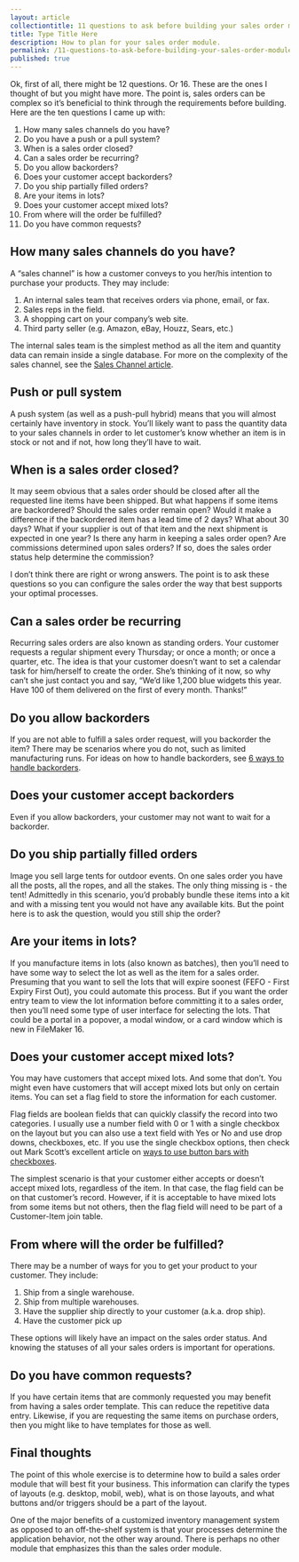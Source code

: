 ```yaml
---
layout: article
collectiontitle: 11 questions to ask before building your sales order module
title: Type Title Here
description: How to plan for your sales order module.
permalink: /11-questions-to-ask-before-building-your-sales-order-module.html
published: true
---
```

Ok, first of all, there might be 12 questions.  Or 16.  These are the ones I thought of but you might have more.  The point is, sales orders can be complex so it’s beneficial to think through the requirements before building.  Here are the ten questions I came up with:

1. How many sales channels do you have?
2. Do you have a push or a pull system?
3. When is a sales order closed?
4. Can a sales order be recurring?
5. Do you allow backorders?
6. Does your customer accept backorders?
7. Do you ship partially filled orders?
8. Are your items in lots?
9. Does your customer accept mixed lots?
10. From where will the order be fulfilled?
11. Do you have common requests?

## How many sales channels do you have?
A “sales channel” is how a customer conveys to you her/his intention to purchase your products.  They may include:

1. An internal sales team that receives orders via phone, email, or fax.
2. Sales reps in the field.
3. A shopping cart on your company’s web site.
4. Third party seller (e.g. Amazon, eBay, Houzz, Sears, etc.)

The internal sales team is the simplest method as all the item and quantity data can remain inside a single database.  For more on the complexity of the sales channel, see the [Sales Channel article](http://filemakerinventoryresources.com/Sales-Channel.html). 

## Push or pull system
A push system (as well as a push-pull hybrid) means that you will almost certainly have inventory in stock.  You’ll likely want to pass the quantity data to your sales channels in order to let customer’s know whether an item is in stock or not and if not, how long they’ll have to wait.

## When is a sales order closed? 
It may seem obvious that a sales order should be closed after all the requested line items have been shipped.  But what happens if some items are backordered?  Should the sales order remain open?  Would it make a difference if the backordered item has a lead time of 2 days?  What about 30 days?  What if your supplier is out of that item and the next shipment is expected in one year?  Is there any harm in keeping a sales order open?  Are commissions determined upon sales orders?  If so, does the sales order status help determine the commission?

I don’t think there are right or wrong answers.  The point is to ask these questions so you can configure the sales order the way that best supports your optimal processes.

## Can a sales order be recurring
Recurring sales orders are also known as standing orders.  Your customer requests a regular shipment every Thursday; or once a month; or once a quarter, etc.  The idea is that your customer doesn’t want to set a calendar task for him/herself to create the order.  She’s thinking of it now, so why can’t she just contact you and say, “We’d like 1,200 blue widgets this year.  Have 100 of them delivered on the first of every month.  Thanks!”

## Do you allow backorders
If you are not able to fulfill a sales order request, will you backorder the item?  There may be scenarios where you do not, such as limited manufacturing runs.  For ideas on how to handle backorders, see [6 ways to handle backorders](http://filemakerinventoryresources.com/6-ways-to-handle-backorders.html).

## Does your customer accept backorders
Even if you allow backorders, your customer may not want to wait for a backorder.  

## Do you ship partially filled orders
Image you sell large tents for outdoor events.  On one sales order you have all the posts, all the ropes, and all the stakes.  The only thing missing is - the tent!  Admittedly in this scenario, you’d probably bundle these items into a kit and with a missing tent you would not have any available kits.  But the point here is to ask the question, would you still ship the order?

## Are your items in lots?
If you manufacture items in lots (also known as batches), then you’ll need to have some way to select the lot as well as the item for a sales order.  Presuming that you want to sell the lots that will expire soonest (FEFO - First  Expiry First Out), you could automate this process.  But if you want the order entry team to view the lot information before committing it to a sales order, then you’ll need some type of user interface for selecting the lots.  That could be a portal in a popover, a modal window, or a card window which is new in FileMaker 16.

## Does your customer accept mixed lots?
You may have customers that accept mixed lots.  And some that don’t.  You might even have customers that will accept mixed lots but only on certain items.  You can set a flag field to store the information for each customer.  

Flag fields are boolean fields that can quickly classify the record into two categories.  I usually use a number field with 0 or 1 with a single checkbox on the layout but you can also use a text field with Yes or No and use drop downs, checkboxes, etc.  If you use the single checkbox options, then check out Mark Scott’s excellent article on [ways to use button bars with checkboxes](https://blog.beezwax.net/2016/04/28/fun-with-button-bars-check-please/).

The simplest scenario is that your customer either accepts or doesn’t accept mixed lots, regardless of the item.  In that case, the flag field can be on that customer’s record.  However, if it is acceptable to have mixed lots from some items but not others, then the flag field will need to be part of a Customer-Item join table.

## From where will the order be fulfilled?
There may be a number of ways for you to get your product to your customer.  They include:

1. Ship from a single warehouse.
2. Ship from multiple warehouses.
3. Have the supplier ship directly to your customer (a.k.a. drop ship).
4. Have the customer pick up

These options will likely have an impact on the sales order status.  And knowing the statuses of all your sales orders is important for operations.

## Do you have common requests?
If you have certain items that are commonly requested you may benefit from having a sales order template.  This can reduce the repetitive data entry.  Likewise, if you are requesting the same items on purchase orders, then you might like to have templates for those as well.

## Final thoughts
The point of this whole exercise is to determine how to build a sales order module that will best fit your business.  This information can clarify the types of layouts (e.g. desktop, mobil, web), what is on those layouts, and what buttons and/or triggers should be a part of the layout.

One of the major benefits of a customized inventory management system as opposed to an off-the-shelf system is that your processes determine the application behavior, not the other way around.  There is perhaps no other module that emphasizes this than the sales order module.
